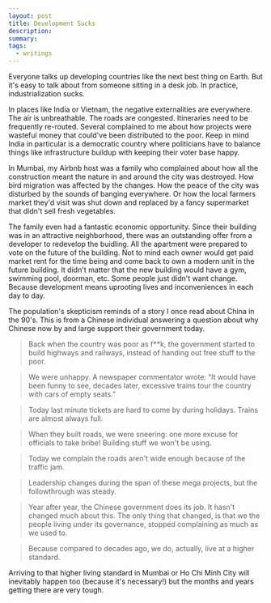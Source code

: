 ```yaml
---
layout: post
title: Development Sucks
description:
summary:
tags:
  - writings
---
```


Everyone talks up developing countries like the next best thing on Earth. But it's easy to talk about from someone sitting in a desk job. In practice, industrialization sucks.

In places like India or Vietnam, the negative externalities are everywhere. The air is unbreathable. The roads are congested. Itineraries need to be frequently re-routed. Several complained to me about how projects were wasteful money that could've been distributed to the poor. Keep in mind India in particular is a democratic country where politicians have to balance things like infrastructure buildup with keeping their voter base happy.

In Mumbai, my Airbnb host was a family who complained about how all the construction meant the nature in and around the city was destroyed. How bird migration was affected by the changes. How the peace of the city was disturbed by the sounds of banging everywhere. Or how the local farmers market they'd visit was shut down and replaced by a fancy supermarket that didn't sell fresh vegetables.

The family even had a fantastic economic opportunity. Since their building was in an attractive neighborhood, there was an outstanding offer from a developer to redevelop the buidling. All the apartment were prepared to vote on the future of the building. Not to mind each owner would get paid market rent for the time being and come back to own a modern unit in the future building. It didn't matter that the new building would have a gym, swimming pool, doorman, etc. Some people just didn't want change. Because development means uprooting lives and inconveniences in each day to day.

The population's skepticism reminds of a story I once read about China in the 90's. This is from a Chinese individual answering a question about why Chinese now by and large support their government today.

> Back when the country was poor as f\*\*k, the government started to build highways and railways, instead of handing out free stuff to the poor.

> We were unhappy. A newspaper commentator wrote: “It would have been funny to see, decades later, excessive trains tour the country with cars of empty seats.”

> Today last minute tickets are hard to come by during holidays. Trains are almost always full.

> When they built roads, we were sneering: one more excuse for officials to take bribe! Building stuff we won't be using.

> Today we complain the roads aren't wide enough because of the traffic jam.

> Leadership changes during the span of these mega projects, but the followthrough was steady.

> Year after year, the Chinese government does its job. It hasn't changed much about this. The only thing that changed, is that we the people living under its governance, stopped complaining as much as we used to.

> Because compared to decades ago, we do, actually, live at a higher standard.

Arriving to that higher living standard in Mumbai or Ho Chi Minh City will inevitably happen too (because it's necessary!) but the months and years getting there are very tough.
